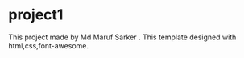 # project1
This project made by Md Maruf Sarker . This template designed with html,css,font-awesome.
